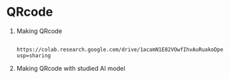 # QRcode
1. Making QRcode

        https://colab.research.google.com/drive/1acamN1E82VOwfIhvAuRuakoDpe3iZkIr?usp=sharing
2. Making QRcode with studied AI model
